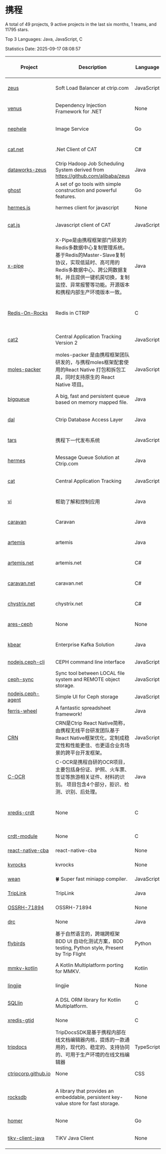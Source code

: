 # 携程

A total of 49 projects, 9 active projects in the last six months, 1 teams, and 11795 stars.

Top 3 Languages: Java, JavaScript, C

Statistics Date: 2025-09-17 08:08:57

| Project | Description | Language | Number of Stars | License | Creation Date | Last Updated Date | Last Pushed Date |
| --- | --- | --- | --- | --- | --- | --- | --- |
| [zeus](https://github.com/ctripcorp/zeus) | Soft Load Balancer at ctrip.com | JavaScript | 56 | Apache License 2.0 | 2015-02-10 | 2025-06-27 | 2022-07-15 |
| [venus](https://github.com/ctripcorp/venus) | Dependency Injection Framework for .NET | None | 1 | Apache License 2.0 | 2015-03-31 | 2016-11-30 | 2015-03-31 |
| [nephele](https://github.com/ctripcorp/nephele) | Image Service | Go | 144 | Apache License 2.0 | 2015-06-12 | 2025-08-04 | 2018-06-04 |
| [cat.net](https://github.com/ctripcorp/cat.net) | .Net Client of CAT | C# | 68 | Apache License 2.0 | 2015-06-12 | 2025-03-28 | 2016-04-21 |
| [dataworks-zeus](https://github.com/ctripcorp/dataworks-zeus) | Ctrip Hadoop Job Scheduling System derived from https://github.com/alibaba/zeus | Java | 157 | Apache License 2.0 | 2015-06-25 | 2025-08-13 | 2016-04-10 |
| [ghost](https://github.com/ctripcorp/ghost) | A set of go tools with simple construction and powerful features. | Go | 19 | Apache License 2.0 | 2015-07-17 | 2025-04-09 | 2016-01-18 |
| [hermes.js](https://github.com/ctripcorp/hermes.js) | hermes client for javascript | None | 4 | - | 2015-08-18 | 2021-06-14 | 2015-08-18 |
| [cat.js](https://github.com/ctripcorp/cat.js) | Javascript client of CAT | JavaScript | 29 | Apache License 2.0 | 2015-09-18 | 2023-11-23 | 2016-12-21 |
| [x-pipe](https://github.com/ctripcorp/x-pipe) | X-Pipe是由携程框架部门研发的Redis多数据中心复制管理系统。基于Redis的Master-Slave复制协议，实现低延时、高可用的Redis多数据中心、跨公网数据复制，并且提供一键机房切换，复制监控、异常报警等功能。开源版本和携程内部生产环境版本一致。 | Java | 2075 | Apache License 2.0 | 2016-03-29 | 2025-09-15 | 2025-09-17 |
| [Redis-On-Rocks](https://github.com/ctripcorp/Redis-On-Rocks) | Redis in CTRIP | C | 211 | BSD 3-Clause "New" or "Revised" License | 2016-04-08 | 2025-09-16 | 2025-09-15 |
| [cat2](https://github.com/ctripcorp/cat2) | Central Application Tracking Version 2 | JavaScript | 28 | Apache License 2.0 | 2016-05-05 | 2024-01-30 | 2016-06-01 |
| [moles-packer](https://github.com/ctripcorp/moles-packer) | moles-packer 是由携程框架团队研发的，与携程moles框架配套使用的React Native 打包和拆包工具，同时支持原生的 React Native 项目。 | JavaScript | 721 | - | 2016-06-12 | 2025-09-09 | 2016-11-24 |
| [bigqueue](https://github.com/ctripcorp/bigqueue) | A big, fast and persistent queue based on memory mapped file. | Java | 26 | Apache License 2.0 | 2016-07-14 | 2025-07-04 | 2016-06-03 |
| [dal](https://github.com/ctripcorp/dal) | Ctrip Database Access Layer | Java | 1252 | Apache License 2.0 | 2016-07-26 | 2025-09-06 | 2024-05-15 |
| [tars](https://github.com/ctripcorp/tars) | 携程下一代发布系统 | JavaScript | 373 | Apache License 2.0 | 2016-12-19 | 2025-08-07 | 2022-02-12 |
| [hermes](https://github.com/ctripcorp/hermes) | Message Queue Solution at Ctrip.com | Java | 88 | Apache License 2.0 | 2017-02-16 | 2025-08-13 | 2018-01-10 |
| [cat](https://github.com/ctripcorp/cat) | Central Application Tracking | JavaScript | 45 | Apache License 2.0 | 2017-05-01 | 2025-03-28 | 2017-04-22 |
| [vi](https://github.com/ctripcorp/vi) | 帮助了解和控制应用 | Java | 269 | Apache License 2.0 | 2017-05-09 | 2025-08-18 | 2018-11-11 |
| [caravan](https://github.com/ctripcorp/caravan) | Caravan | Java | 35 | Apache License 2.0 | 2017-10-18 | 2025-08-13 | 2019-02-22 |
| [artemis](https://github.com/ctripcorp/artemis) | artemis | Java | 43 | Apache License 2.0 | 2017-10-19 | 2025-06-19 | 2019-02-22 |
| [artemis.net](https://github.com/ctripcorp/artemis.net) | artemis.net | C# | 4 | Apache License 2.0 | 2017-10-19 | 2021-06-14 | 2019-02-22 |
| [caravan.net](https://github.com/ctripcorp/caravan.net) | caravan.net | C# | 9 | Apache License 2.0 | 2017-10-19 | 2021-08-27 | 2019-02-22 |
| [chystrix.net](https://github.com/ctripcorp/chystrix.net) | chystrix.net | C# | 7 | Apache License 2.0 | 2017-10-19 | 2021-07-03 | 2019-02-22 |
| [ares-ceph](https://github.com/ctripcorp/ares-ceph) | None | None | 1 | Apache License 2.0 | 2019-02-01 | 2021-06-14 | 2019-02-01 |
| [kbear](https://github.com/ctripcorp/kbear) | Enterprise Kafka Solution | Java | 54 | Apache License 2.0 | 2019-02-21 | 2025-08-13 | 2023-10-18 |
| [nodejs.ceph-cli](https://github.com/ctripcorp/nodejs.ceph-cli) | CEPH command line interface | JavaScript | 1 | - | 2019-04-03 | 2021-06-14 | 2019-03-31 |
| [ceph-sync](https://github.com/ctripcorp/ceph-sync) | Sync tool between LOCAL file system and REMOTE object storage. | JavaScript | 2 | - | 2019-04-03 | 2021-06-14 | 2018-12-10 |
| [nodejs.ceph-agent](https://github.com/ctripcorp/nodejs.ceph-agent) | Simple UI for Ceph storage | JavaScript | 1 | - | 2019-04-03 | 2021-06-14 | 2019-02-27 |
| [ferris-wheel](https://github.com/ctripcorp/ferris-wheel) | A fantastic spreadsheet framework! | Java | 4 | MIT License | 2019-04-03 | 2021-06-14 | 2020-01-14 |
| [CRN](https://github.com/ctripcorp/CRN) | CRN是Ctrip React Native简称，由携程无线平台研发团队基于React Native框架优化，定制成稳定性和性能更佳、也更适合业务场景的跨平台开发框架。 | JavaScript | 1473 | MIT License | 2019-04-11 | 2025-09-05 | 2020-10-16 |
| [C-OCR](https://github.com/ctripcorp/C-OCR) |   C-OCR是携程自研的OCR项目，主要包括身份证、护照、火车票、签证等旅游相关证件、材料的识别。  项目包含4个部分，拒识、检测、识别、后处理。 | Java | 2463 | - | 2019-04-11 | 2025-09-11 | 2024-02-14 |
| [xredis-crdt](https://github.com/ctripcorp/xredis-crdt) | None | C | 13 | BSD 3-Clause "New" or "Revised" License | 2019-11-13 | 2025-04-03 | 2024-06-24 |
| [crdt-module](https://github.com/ctripcorp/crdt-module) | None | C | 9 | - | 2019-11-13 | 2024-09-20 | 2024-07-08 |
| [react-native-cba](https://github.com/ctripcorp/react-native-cba) | react-native-cba | None | 1 | - | 2020-03-26 | 2020-03-26 | 2020-03-26 |
| [kvrocks](https://github.com/ctripcorp/kvrocks) | kvrocks | None | 2 | - | 2020-09-18 | 2021-06-14 | 2020-09-18 |
| [wean](https://github.com/ctripcorp/wean) | :four_leaf_clover: Super fast miniapp compiler. | JavaScript | 399 | MIT License | 2021-03-12 | 2025-05-16 | 2021-09-08 |
| [TripLink](https://github.com/ctripcorp/TripLink) | TripLink | Java | 8 | - | 2021-07-27 | 2025-08-13 | 2025-08-13 |
| [OSSRH-71894](https://github.com/ctripcorp/OSSRH-71894) | OSSRH-71894 | None | 0 | - | 2021-08-10 | 2021-08-10 | 2021-08-10 |
| [drc](https://github.com/ctripcorp/drc) | None | Java | 146 | - | 2021-12-23 | 2025-09-09 | 2025-05-16 |
| [flybirds](https://github.com/ctripcorp/flybirds) | 基于自然语言的，跨端跨框架 BDD UI 自动化测试方案，BDD testing, Python style, Present by Trip Flight | Python | 899 | MIT License | 2021-12-30 | 2025-09-17 | 2025-08-27 |
| [mmkv-kotlin](https://github.com/ctripcorp/mmkv-kotlin) | A Kotlin Multiplatform porting for MMKV. | Kotlin | 165 | Apache License 2.0 | 2022-04-15 | 2025-09-07 | 2025-09-07 |
| [lingjie](https://github.com/ctripcorp/lingjie) | lingjie | None | 0 | - | 2022-08-29 | 2022-08-29 | 2022-08-29 |
| [SQLlin](https://github.com/ctripcorp/SQLlin) | A DSL ORM library for Kotlin Multiplatform. | C | 260 | Apache License 2.0 | 2022-11-24 | 2025-09-17 | 2025-07-07 |
| [xredis-gtid](https://github.com/ctripcorp/xredis-gtid) | None | C | 0 | - | 2022-11-24 | 2025-06-19 | 2025-06-19 |
| [tripdocs](https://github.com/ctripcorp/tripdocs) | TripDocsSDK是基于携程内部在线文档编辑器内核，提炼的一款通用的，现代的、稳定的、支持协同的、可用于生产环境的在线文档编辑器 | TypeScript | 224 | MIT License | 2023-01-11 | 2025-09-16 | 2023-03-12 |
| [ctripcorp.github.io](https://github.com/ctripcorp/ctripcorp.github.io) | None | CSS | 0 | - | 2023-01-12 | 2023-01-12 | 2023-01-13 |
| [rocksdb](https://github.com/ctripcorp/rocksdb) | A library that provides an embeddable, persistent key-value store for fast storage. | None | 0 | GNU General Public License v2.0 | 2023-02-01 | 2023-02-01 | 2025-07-17 |
| [homer](https://github.com/ctripcorp/homer) | None | Go | 6 | - | 2023-08-21 | 2023-08-28 | 2023-08-28 |
| [tikv-client-java](https://github.com/ctripcorp/tikv-client-java) | TiKV Java Client | None | 0 | Apache License 2.0 | 2024-02-07 | 2024-02-07 | 2024-01-18 |
